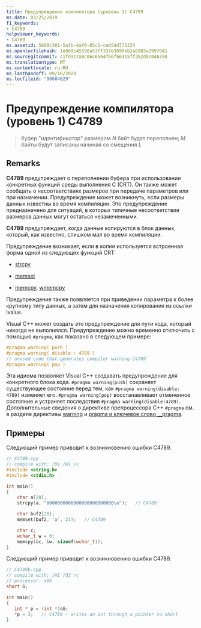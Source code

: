 ```yaml
---
title: Предупреждение компилятора (уровень 1) C4789
ms.date: 03/25/2019
f1_keywords:
- C4789
helpviewer_keywords:
- C4789
ms.assetid: 5800c301-5afb-4af0-85c1-ceb54d775234
ms.openlocfilehash: 1e089c45598a53ff337e389feb2a6983a2997041
ms.sourcegitcommit: c1fd917a8c06c6504f66f66315ff352d0c046700
ms.translationtype: MT
ms.contentlocale: ru-RU
ms.lasthandoff: 09/16/2020
ms.locfileid: "90684629"
---
```

# <a name="compiler-warning-level-1-c4789"></a>Предупреждение компилятора (уровень 1) C4789

> буфер "*идентификатор*" размером *N* байт будет переполнен; *M* байты будут записаны начиная со смещения *L*

## <a name="remarks"></a>Remarks

**C4789** предупреждает о переполнении буфера при использовании конкретных функций среды выполнения C (CRT). Он также может сообщать о несоответствиях размеров при передаче параметров или при назначении. Предупреждение может возникнуть, если размеры данных известны во время компиляции. Это предупреждение предназначено для ситуаций, в которых типичные несоответствия размеров данных могут остаться незамеченными.

**C4789** предупреждает, когда данные копируются в блок данных, который, как известно, слишком мал во время компиляции.

Предупреждение возникает, если в копии используется встроенная форма одной из следующих функций CRT:

- [strcpy](../../c-runtime-library/reference/strcpy-wcscpy-mbscpy.md)

- [memset](../../c-runtime-library/reference/memset-wmemset.md)

- [memcpy](../../c-runtime-library/reference/memcpy-wmemcpy.md), [wmemcpy](../../c-runtime-library/reference/memcpy-wmemcpy.md)

Предупреждение также появляется при приведении параметра к более крупному типу данных, а затем для назначения копирования из ссылки lvalue.

Visual C++ может создать это предупреждение для пути кода, который никогда не выполнялся. Предупреждение можно временно отключить с помощью `#pragma`, как показано в следующем примере:

```cpp
#pragma warning( push )
#pragma warning( disable : 4789 )
// unused code that generates compiler warning C4789`
#pragma warning( pop )
```

Эта идиома позволяет Visual C++ создавать предупреждение для конкретного блока кода. `#pragma warning(push)` сохраняет существующее состояние перед тем, как `#pragma warning(disable: 4789)` изменяет его. `#pragma warning(pop)` восстанавливает отмененное состояние и устраняет последствия `#pragma warning(disable:4789)`. Дополнительные сведения о директиве препроцессора C++ `#pragma` см. в разделе директивы [warning](../../preprocessor/warning.md) и [pragma и ключевое слово __pragma](../../preprocessor/pragma-directives-and-the-pragma-keyword.md).

## <a name="examples"></a>Примеры

Следующий пример приводит к возникновению ошибки C4789.

```cpp
// C4789.cpp
// compile with: /Oi /W1 /c
#include <string.h>
#include <stdio.h>

int main()
{
    char a[20];
    strcpy(a, "0000000000000000000000000\n");   // C4789

    char buf2[20];
    memset(buf2, 'a', 21);   // C4789

    char c;
    wchar_t w = 0;
    memcpy(&c, &w, sizeof(wchar_t));
}
```

Следующий пример приводит к возникновению ошибки C4789.

```cpp
// C4789b.cpp
// compile with: /W1 /O2 /c
// processor: x86
short G;

int main()
{
   int * p = (int *)&G;
   *p = 3;   // C4789 - writes an int through a pointer to short
}
```
